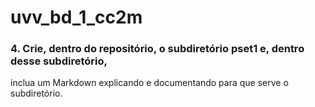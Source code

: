 # uvv_bd_1_cc2m
### 4. Crie, dentro do repositório, o subdiretório pset1 e, dentro desse subdiretório,
inclua um Markdown explicando e documentando para que serve o subdiretório.
